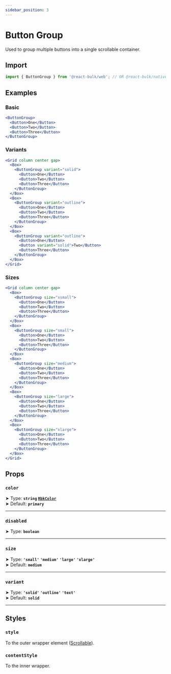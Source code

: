 ```yaml
---
sidebar_position: 3
---
```


# Button Group

Used to group multiple buttons into a single scrollable container.

## Import

```jsx
import { ButtonGroup } from '@react-bulk/web'; // OR @react-bulk/native
```

## Examples

### Basic

```jsx live
<ButtonGroup>
  <Button>One</Button>
  <Button>Two</Button>
  <Button>Three</Button>
</ButtonGroup>
```

### Variants

```jsx live
<Grid column center gap>
  <Box>
    <ButtonGroup variant="solid">
      <Button>One</Button>
      <Button>Two</Button>
      <Button>Three</Button>
    </ButtonGroup>
  </Box>
  <Box>
    <ButtonGroup variant="outline">
      <Button>One</Button>
      <Button>Two</Button>
      <Button>Three</Button>
    </ButtonGroup>
  </Box>
  <Box>
    <ButtonGroup variant="outline">
      <Button>One</Button>
      <Button variant="solid">Two</Button>
      <Button>Three</Button>
    </ButtonGroup>
  </Box>
</Grid>
```

### Sizes

```jsx live
<Grid column center gap>
  <Box>
    <ButtonGroup size="xsmall">
      <Button>One</Button>
      <Button>Two</Button>
      <Button>Three</Button>
    </ButtonGroup>
  </Box>
  <Box>
    <ButtonGroup size="small">
      <Button>One</Button>
      <Button>Two</Button>
      <Button>Three</Button>
    </ButtonGroup>
  </Box>
  <Box>
    <ButtonGroup size="medium">
      <Button>One</Button>
      <Button>Two</Button>
      <Button>Three</Button>
    </ButtonGroup>
  </Box>
  <Box>
    <ButtonGroup size="large">
      <Button>One</Button>
      <Button>Two</Button>
      <Button>Three</Button>
    </ButtonGroup>
  </Box>
  <Box>
    <ButtonGroup size="xlarge">
      <Button>One</Button>
      <Button>Two</Button>
      <Button>Three</Button>
    </ButtonGroup>
  </Box>
</Grid>
```

## Props

### **`color`**

➤ Type: **`string` [`RbkColor`](/docs/type-reference/rbk-color)** <br/>
➤ Default: **`primary`**

---

### **`disabled`**

➤ Type: **`boolean`** <br/>

---

### **`size`**

➤ Type: **`'small'` `'medium'` `'large'` `'xlarge'`** <br/>
➤ Default: **`medium`**

---

### **`variant`**

➤ Type: **`'solid'` `'outline'` `'text'`** <br/>
➤ Default: **`solid`**

---

## Styles

### **`style`**
To the outer wrapper element ([Scrollable](/docs/core/scrollable)).

### **`contentStyle`**
To the inner wrapper.
